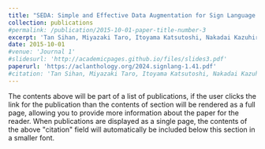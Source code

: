 ```yaml
---
title: "SEDA: Simple and Effective Data Augmentation for Sign Language Understanding"
collection: publications
#permalink: /publication/2015-10-01-paper-title-number-3
excerpt: 'Tan Sihan, Miyazaki Taro, Itoyama Katsutoshi, Nakadai Kazuhiro.'
date: 2015-10-01
#venue: 'Journal 1'
#slidesurl: 'http://academicpages.github.io/files/slides3.pdf'
paperurl: 'https://aclanthology.org/2024.signlang-1.41.pdf'
#citation: 'Tan Sihan, Miyazaki Taro, Itoyama Katsutoshi, Nakadai Kazuhiro'
---
```


The contents above will be part of a list of publications, if the user clicks the link for the publication than the contents of section will be rendered as a full page, allowing you to provide more information about the paper for the reader. When publications are displayed as a single page, the contents of the above "citation" field will automatically be included below this section in a smaller font.
